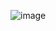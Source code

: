 
![image](https://user-images.githubusercontent.com/82606558/172038932-0816c7a2-d524-453b-86e9-9a16cbe0b7d5.png)
